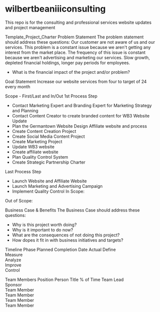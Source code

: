 # wilbertbeaniiiconsulting
This repo is for the consulting and professional services website updates and project management

Template_Project_Charter 
Problem Statement
The problem statement should address these questions:
Our customer are not aware of us and our services. This problem is a constant issue because we aren't getting any interest from the market place. The frequency of this issue is constant because we aren't advertising and marketing our services. Slow growth, depleted financial holdings, longer pay periods for employees. 

* What is the financial impact of the project and/or problem?

Goal Statement
Increase our website services from four to target of 24 every month

Scope - First/Last and In/Out
1st Process Step
- Contact Marketing Expert and Branding Expert for Marketing Strategy and Planning
- Contact Content Creator to create branded content for WB3 Website Update
- Plan the Germantown Website Design Affiliate website and process
- Create Content Creation Project 
- Create Social Media Content Project
- Create Marketing Project
- Update WB3 website
- Create affiliate website 
- Plan Quality Control System
- Create Strategic Partnership Charter

Last Process Step
- Launch Website and Affiliate Website 
- Launch Marketing and Advertising Campaign
- Implement Quality Control
In Scope:

Out of Scope:

Business Case & Benefits
The Business Case should address these questions:
* Why is this project worth doing?
* Why is it important to do now?
* What are the consequences of not doing this project?
* How dopes it fit in with business initiatives and targets?

Timeline
Phase	Planned Completion Date	Actual
Define		
Measure		
Analyze		
Improve		
Control		


Team Members 
Position	Person	Title	% of Time
Team Lead			
Sponsor			
Team Member			
Team Member			
Team Member			
Team Member			

